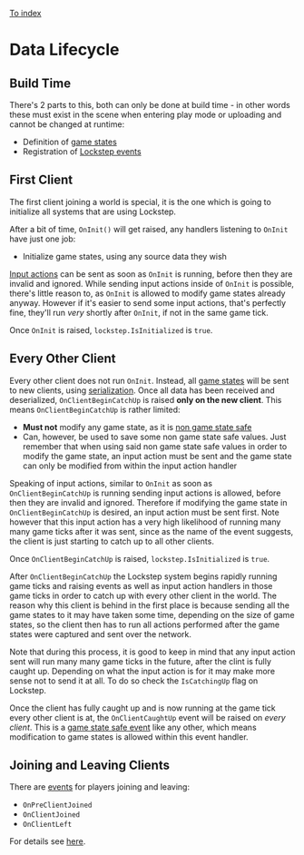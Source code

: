 
[To index](index.md)

# Data Lifecycle

## Build Time

There's 2 parts to this, both can only be done at build time - in other words these must exist in the scene when entering play mode or uploading and cannot be changed at runtime:

- Definition of [game states](game-states.md)
- Registration of [Lockstep events](events.md)

## First Client

The first client joining a world is special, it is the one which is going to initialize all systems that are using Lockstep.

After a bit of time, `OnInit()` will get raised, any handlers listening to `OnInit` have just one job:

- Initialize game states, using any source data they wish

[Input actions](input-actions.md) can be sent as soon as `OnInit` is running, before then they are invalid and ignored. While sending input actions inside of `OnInit` is possible, there's little reason to, as `OnInit` is allowed to modify game states already anyway. However if it's easier to send some input actions, that's perfectly fine, they'll run _very_ shortly after `OnInit`, if not in the same game tick.

Once `OnInit` is raised, `lockstep.IsInitialized` is `true`.

## Every Other Client

Every other client does not run `OnInit`. Instead, all [game states](game-states.md) will be sent to new clients, using [serialization](serialization.md). Once all data has been received and deserialized, `OnClientBeginCatchUp` is raised **only on the new client**. This means `OnClientBeginCatchUp` is rather limited:

- **Must not** modify any game state, as it is [non game state safe](events.md#non-game-state-safe-events)
- Can, however, be used to save some non game state safe values. Just remember that when using said non game state safe values in order to modify the game state, an input action must be sent and the game state can only be modified from within the input action handler

Speaking of input actions, similar to `OnInit` as soon as `OnClientBeginCatchUp` is running sending input actions is allowed, before then they are invalid and ignored. Therefore if modifying the game state in `OnClientBeginCatchUp` is desired, an input action must be sent first. Note however that this input action has a very high likelihood of running many many game ticks after it was sent, since as the name of the event suggests, the client is just starting to catch up to all other clients.

Once `OnClientBeginCatchUp` is raised, `lockstep.IsInitialized` is `true`.

After `OnClientBeginCatchUp` the Lockstep system begins rapidly running game ticks and raising events as well as input action handlers in those game ticks in order to catch up with every other client in the world. The reason why this client is behind in the first place is because sending all the game states to it may have taken some time, depending on the size of game states, so the client then has to run all actions performed after the game states were captured and sent over the network.

Note that during this process, it is good to keep in mind that any input action sent will run many many game ticks in the future, after the clint is fully caught up. Depending on what the input action is for it may make more sense not to send it at all. To do so check the `IsCatchingUp` flag on Lockstep.

Once the client has fully caught up and is now running at the game tick every other client is at, the `OnClientCaughtUp` event will be raised on _every client_. This is a [game state safe event](events.md#game-state-safe-events) like any other, which means modification to game states is allowed within this event handler.

## Joining and Leaving Clients

There are [events](events.md) for players joining and leaving:

- `OnPreClientJoined`
- `OnClientJoined`
- `OnClientLeft`

For details see [here](events.md#detailed-docs).
